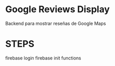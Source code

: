 # Google Reviews Display
 Backend para mostrar reseñas de Google Maps

# STEPS
firebase login
firebase init functions
